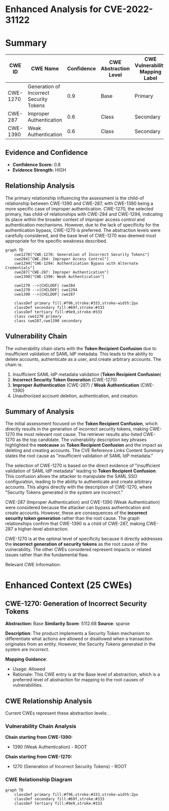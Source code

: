 # Enhanced Analysis for CVE-2022-31122

# Summary
| CWE ID    | CWE Name                                                  | Confidence | CWE Abstraction Level | CWE Vulnerability Mapping Label | CWE-Vulnerability Mapping Notes |
| --------- | --------------------------------------------------------- | ---------- | --------------------- | ------------------------------- | ----------------------------- |
| CWE-1270  | Generation of Incorrect Security Tokens                   | 0.9        | Base                  | Primary                         | Allowed                       |
| CWE-287   | Improper Authentication                                   | 0.6        | Class                 | Secondary                       | Discouraged                   |
| CWE-1390  | Weak Authentication                                       | 0.6        | Class                 | Secondary                       | Allowed-with-Review         |

## Evidence and Confidence

*   **Confidence Score:** 0.8
*   **Evidence Strength:** HIGH

## Relationship Analysis
The primary relationship influencing the assessment is the child-of relationship between CWE-1390 and CWE-287, with CWE-1390 being a more specific case of improper authentication. CWE-1270, the selected primary, has child-of relationships with CWE-284 and CWE-1294, indicating its place within the broader context of improper access control and authentication mechanisms. However, due to the lack of specificity for the authentication bypass, CWE-1270 is preferred. The abstraction levels were carefully considered, and the base level of CWE-1270 was deemed most appropriate for the specific weakness described.

```mermaid
graph TD
    cwe1270["CWE-1270: Generation of Incorrect Security Tokens"]
    cwe284["CWE-284: Improper Access Control"]
    cwe1294["CWE-1294: Authentication Bypass with Alternate Credentials"]
    cwe287["CWE-287: Improper Authentication"]
    cwe1390["CWE-1390: Weak Authentication"]
    
    cwe1270 -->|CHILDOF| cwe284
    cwe1270 -->|CHILDOF| cwe1294
    cwe1390 -->|CHILDOF| cwe287
    
    classDef primary fill:#f96,stroke:#333,stroke-width:2px
    classDef secondary fill:#69f,stroke:#333
    classDef tertiary fill:#9e9,stroke:#333
    class cwe1270 primary
    class cwe287,cwe1390 secondary
```

## Vulnerability Chain
The vulnerability chain starts with the **Token Recipient Confusion** due to insufficient validation of SAML IdP metadata. This leads to the ability to delete accounts, authenticate as a user, and create arbitrary accounts. The chain is:

1.  Insufficient SAML IdP metadata validation (**Token Recipient Confusion**)
2.  **Incorrect Security Token Generation** (CWE-1270)
3.  **Improper Authentication** (CWE-287) / **Weak Authentication** (CWE-1390)
4.  Unauthorized account deletion, authentication, and creation.

## Summary of Analysis
The initial assessment focused on the **Token Recipient Confusion**, which directly results in the generation of incorrect security tokens, making CWE-1270 the most relevant root cause. The retriever results also listed CWE-1270 as the top candidate. The vulnerability description key phrases highlighted the **rootcause** as **Token Recipient Confusion** and the impact as deleting and creating accounts. The CVE Reference Links Content Summary states the root cause as "insufficient validation of SAML IdP metadata."

The selection of CWE-1270 is based on the direct evidence of "insufficient validation of SAML IdP metadata" leading to **Token Recipient Confusion**. This confusion allows the attacker to manipulate the SAML SSO configuration, leading to the ability to authenticate and create arbitrary accounts. This aligns directly with the description of CWE-1270, where "Security Tokens generated in the system are incorrect."

CWE-287 (Improper Authentication) and CWE-1390 (Weak Authentication) were considered because the attacker can bypass authentication and create accounts. However, these are consequences of the **incorrect security token generation** rather than the root cause. The graph relationships confirm that CWE-1390 is a child of CWE-287, making CWE-287 a higher-level abstraction.

CWE-1270 is at the optimal level of specificity because it directly addresses the **incorrect generation of security tokens** as the root cause of the vulnerability. The other CWEs considered represent impacts or related issues rather than the fundamental flaw.

Relevant CWE Information:

# Enhanced Context (25 CWEs)

## CWE-1270: Generation of Incorrect Security Tokens
**Abstraction:** Base
**Similarity Score**: 5112.68
**Source**: sparse

**Description**:
The product implements a Security Token mechanism to differentiate what actions are allowed or disallowed when a transaction originates from an entity. However, the Security Tokens generated in the system are incorrect.

**Mapping Guidance**:
- Usage: Allowed
- Rationale: This CWE entry is at the Base level of abstraction, which is a preferred level of abstraction for mapping to the root causes of vulnerabilities.


## CWE Relationship Analysis

Current CWEs represent these abstraction levels: .


### Vulnerability Chain Analysis

**Chain starting from CWE-1390:**
- 1390 (Weak Authentication) - ROOT


**Chain starting from CWE-1270:**
- 1270 (Generation of Incorrect Security Tokens) - ROOT



### CWE Relationship Diagram

```mermaid
graph TD
    classDef primary fill:#f96,stroke:#333,stroke-width:2px
    classDef secondary fill:#69f,stroke:#333
    classDef tertiary fill:#9e9,stroke:#333
```